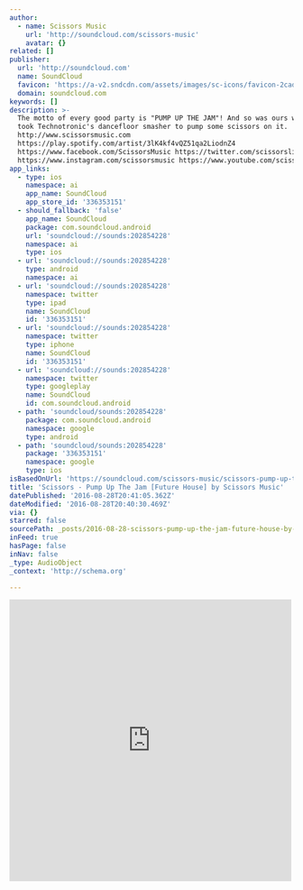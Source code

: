 ```yaml
---
author:
  - name: Scissors Music
    url: 'http://soundcloud.com/scissors-music'
    avatar: {}
related: []
publisher:
  url: 'http://soundcloud.com'
  name: SoundCloud
  favicon: 'https://a-v2.sndcdn.com/assets/images/sc-icons/favicon-2cadd14b.ico'
  domain: soundcloud.com
keywords: []
description: >-
  The motto of every good party is "PUMP UP THE JAM"! And so was ours when we
  took Technotronic's dancefloor smasher to pump some scissors on it.
  http://www.scissorsmusic.com
  https://play.spotify.com/artist/3lK4kf4vQZ51qa2LiodnZ4
  https://www.facebook.com/ScissorsMusic https://twitter.com/scissorslive
  https://www.instagram.com/scissorsmusic https://www.youtube.com/scissorsmusic
app_links:
  - type: ios
    namespace: ai
    app_name: SoundCloud
    app_store_id: '336353151'
  - should_fallback: 'false'
    app_name: SoundCloud
    package: com.soundcloud.android
    url: 'soundcloud://sounds:202854228'
    namespace: ai
    type: ios
  - url: 'soundcloud://sounds:202854228'
    type: android
    namespace: ai
  - url: 'soundcloud://sounds:202854228'
    namespace: twitter
    type: ipad
    name: SoundCloud
    id: '336353151'
  - url: 'soundcloud://sounds:202854228'
    namespace: twitter
    type: iphone
    name: SoundCloud
    id: '336353151'
  - url: 'soundcloud://sounds:202854228'
    namespace: twitter
    type: googleplay
    name: SoundCloud
    id: com.soundcloud.android
  - path: 'soundcloud/sounds:202854228'
    package: com.soundcloud.android
    namespace: google
    type: android
  - path: 'soundcloud/sounds:202854228'
    package: '336353151'
    namespace: google
    type: ios
isBasedOnUrl: 'https://soundcloud.com/scissors-music/scissors-pump-up-the-jam-future-house'
title: 'Scissors - Pump Up The Jam [Future House] by Scissors Music'
datePublished: '2016-08-28T20:41:05.362Z'
dateModified: '2016-08-28T20:40:30.469Z'
via: {}
starred: false
sourcePath: _posts/2016-08-28-scissors-pump-up-the-jam-future-house-by-scissors-music.md
inFeed: true
hasPage: false
inNav: false
_type: AudioObject
_context: 'http://schema.org'

---
```

<iframe src="https://cdn.embedly.com/widgets/media.html?src=https%3A%2F%2Fw.soundcloud.com%2Fplayer%2F%3Fvisual%3Dtrue%26url%3Dhttp%253A%252F%252Fapi.soundcloud.com%252Ftracks%252F202854228%26show_artwork%3Dtrue&amp;url=https%3A%2F%2Fsoundcloud.com%2Fscissors-music%2Fscissors-pump-up-the-jam-future-house&amp;image=http%3A%2F%2Fi1.sndcdn.com%2Fartworks-000114849668-wz506g-t500x500.jpg&amp;key=b7d04c9b404c499eba89ee7072e1c4f7&amp;type=text%2Fhtml&amp;schema=soundcloud" width="500" height="500" scrolling="no" frameborder="0" allowfullscreen="" style=""></iframe>